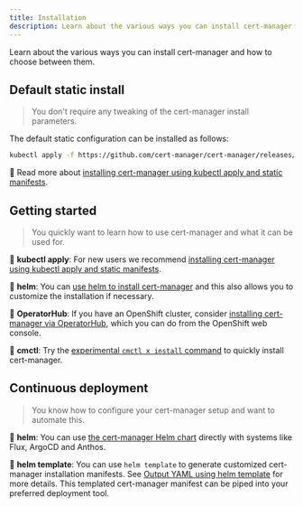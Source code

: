 ```yaml
---
title: Installation
description: Learn about the various ways you can install cert-manager and how to choose between them
---
```


Learn about the various ways you can install cert-manager and how to choose between them.

## Default static install

> You don't require any tweaking of the cert-manager install parameters.

The default static configuration can be installed as follows:

```bash
kubectl apply -f https://github.com/cert-manager/cert-manager/releases/download/v1.12.5/cert-manager.yaml
```

📖 Read more about [installing cert-manager using kubectl apply and static manifests](./kubectl.md).

## Getting started

> You quickly want to learn how to use cert-manager and what it can be used for.

📖 **kubectl apply**: For new users we recommend [installing cert-manager using kubectl apply and static manifests](./kubectl.md).

📖 **helm**: You can [use helm to install cert-manager](./helm.md) and this also allows you to customize the installation if necessary.

📖 **OperatorHub**: If you have an OpenShift cluster, consider [installing cert-manager via OperatorHub](./operator-lifecycle-manager.md),
which you can do from the OpenShift web console.

🚧 **cmctl**: Try the [experimental `cmctl x install` command](../reference/cmctl.md#install) to quickly install cert-manager.

## Continuous deployment

> You know how to configure your cert-manager setup and want to automate this.

📖 **helm**: You can use [the cert-manager Helm chart](./helm.md) directly with systems like Flux, ArgoCD and Anthos.

📖 **helm template**: You can use `helm template` to generate customized cert-manager installation manifests.
See [Output YAML using helm template](./helm.md#output-yaml) for more details.
This templated cert-manager manifest can be piped into your preferred deployment tool.

